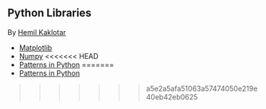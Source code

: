 ## Python Libraries 
By [Hemil Kaklotar](https://github.com/hemilkaklotar)

- [Matplotlib](/Matplotlib)
- [Numpy](/Numpy)
<<<<<<< HEAD
- [Patterns in Python](/Patterns_in_Python)
=======
- [Patterns in Python](/Patterns_in_Python")
>>>>>>> a5e2a5afa51063a57474050e219e40eb42eb0625
